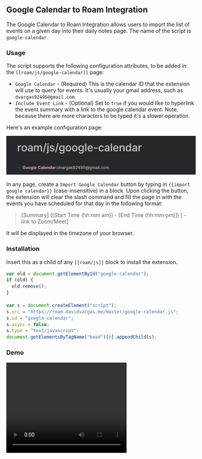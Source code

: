 ## Google Calendar to Roam Integration

The Google Calendar to Roam Integration allows users to import the list of events on a given day into their daily notes page. The name of the script is `google-calendar`.

### Usage

The script supports the following configuration attributes, to be added in the `[[roam/js/google-calendar]]` page:

- `Google Calendar` - (Required) This is the calendar ID that the extension will use to query for events. It's usually your gmail address, such as `dvargas92495@gmail.com`.
- `Include Event Link` - (Optional) Set to `true` if you would like to hyperlink the event summary with a link to the google calendar event. Note, because there are more characters to be typed it's a slower operation.

Here's an example configuration page:

![](../images/google-calendar-config.png)

In any page, create a `Import Google Calendar` button by typing in `{{import google calendar}}` (case-insensitive) in a block. Upon clicking the button, the extension will clear the slash command and fill the page in with the events you have scheduled for that day in the following format:

> [Summary] ([Start Time (hh:mm am)] - [End Time (hh:mm pm)]) [ - link to Zoom/Meet]

It will be displayed in the timezone of your browser.

### Installation

Insert this as a child of any `[[roam/js]]` block to install the extension.

```javascript
var old = document.getElementById("google-calendar");
if (old) {
  old.remove();
}

var s = document.createElement("script");
s.src = "https://roam.davidvargas.me/master/google-calendar.js";
s.id = "google-calendar";
s.async = false;
s.type = "text/javascript";
document.getElementsByTagName("head")[0].appendChild(s);
```

### Demo

<video width="320" height="240" controls>
  <source src="../../videos/google-calendar.mp4" type="video/mp4">
</video>
